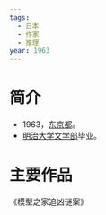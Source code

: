 ```yaml
---
tags:
  - 日本
  - 作家
  - 推理
year: 1963
---
```

# 简介

- 1963，[东京都](东京都.md)。
- [明治大学](明治大学.md)[文学部](文学部.md)毕业。
# 主要作品

《模型之家追凶谜案》